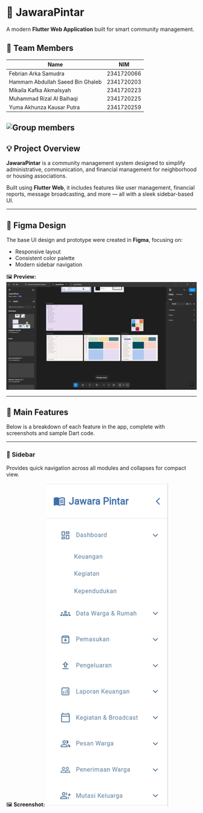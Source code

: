 # 🏡 JawaraPintar

A modern **Flutter Web Application** built for smart community management.

## 👥 Team Members

| Name | NIM |
|------|------|
| Febrian Arka Samudra | 2341720066 |
| Hammam Abdullah Saeed Bin Ghaleb | 2341720203 |
| Mikaila Kafka Akmalsyah | 2341720223 |
| Muhammad Rizal Al Baihaqi | 2341720225 |
| Yuma Akhunza Kausar Putra | 2341720259 |

![Group members](../jawarapintar_group4/lib/IMG/Group.png)
---

## 💡 Project Overview

**JawaraPintar** is a community management system designed to simplify administrative, communication, and financial management for neighborhood or housing associations.

Built using **Flutter Web**, it includes features like user management, financial reports, message broadcasting, and more — all with a sleek sidebar-based UI.

---

## 🎨 Figma Design


The base UI design and prototype were created in **Figma**, focusing on:
- Responsive layout  
- Consistent color palette  
- Modern sidebar navigation  

🖼️ **Preview:**
![Figma Design](/lib/IMG/Figma.png)

---


## 📂 Main Features

Below is a breakdown of each feature in the app, complete with screenshots and sample Dart code.

---

### 🧭 Sidebar

Provides quick navigation across all modules and collapses for compact view.

🖼️ **Screenshot:**
![Sidebar](/lib/IMG/Sidebar.png)

```dart

